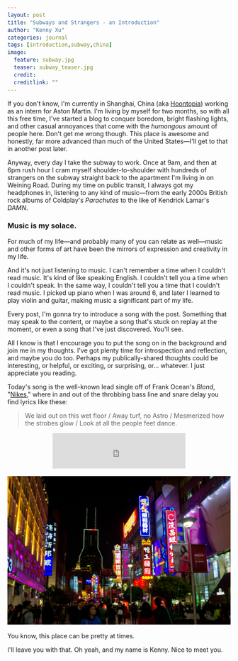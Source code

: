 ```yaml
---
layout: post
title: "Subways and Strangers - an Introduction"
author: "Kenny Xu"
categories: journal
tags: [introduction,subway,china]
image:
  feature: subway.jpg
  teaser: subway_teaser.jpg
  credit:
  creditlink: ""
---
```

If you don't know, I'm currently in Shanghai, China (aka [Hoontopia](http://www.barstoolsports.com/barstoolu/if-you-dont-smoke-cigarettes-in-china-you-might-as-well-be-wearing-a-sign-that-says-im-a-virgin/)) working as an intern for Aston Martin. I'm living by myself for two months, so with all this free time, I've started a blog to conquer boredom, bright flashing lights, and other casual annoyances that come with the _humongous_ amount of people here. Don't get me wrong though. This place is awesome and honestly, far more advanced than much of the United States—I'll get to that in another post later.

Anyway, every day I take the subway to work. Once at 9am, and then at 6pm rush hour I cram myself shoulder-to-shoulder with hundreds of strangers on the subway straight back to the apartment I'm living in on Weining Road. During my time on public transit, I always got my headphones in, listening to any kind of music—from the early 2000s British rock albums of Coldplay's _Parachutes_ to the like of Kendrick Lamar's _DAMN_.

### Music is my solace.

For much of my life—and probably many of you can relate as well—music and other forms of art have been the mirrors of expression and creativity in my life.

And it's not just listening to music. I can't remember a time when I couldn't read music. It's kind of like speaking English. I couldn't tell you a time when I couldn't speak. In the same way, I couldn't tell you a time that I couldn't read music. I picked up piano when I was around 6, and later I learned to play violin and guitar, making music a significant part of my life.

Every post, I'm gonna try to introduce a song with the post. Something that may speak to the content, or maybe a song that's stuck on replay at the moment, or even a song that I've just discovered. You'll see.

All I know is that I encourage you to put the song on in the background and join me in my thoughts. I've got plenty time for introspection and reflection, and maybe you do too. Perhaps my publically-shared thoughts could be interesting, or helpful, or exciting, or surprising, or... whatever. I just appreciate you reading.

Today's song is the well-known lead single off of Frank Ocean's _Blond_, "[Nikes](https://open.spotify.com/track/19YKaevk2bce4odJkP5L22 "Nikes")," where in and out of the throbbing bass line and snare delay you find lyrics like these:

>We laid out on this wet floor / Away turf, no Astro / Mesmerized how the strobes glow / Look at all the people feet dance.
<div style='text-align:center'><iframe src="https://open.spotify.com/embed?uri=spotify:track:19YKaevk2bce4odJkP5L22" width="300" height="80" frameborder="0" allowtransparency="true"></iframe>
</div>

![Shanghai Night](/images/shanghainight.jpg "Shanghai Night")

You know, this place can be pretty at times.

I'll leave you with that. Oh yeah, and my name is Kenny. Nice to meet you.
